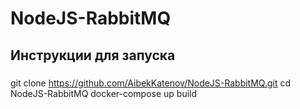 # NodeJS-RabbitMQ

## Инструкции для запуска

###
git clone https://github.com/AibekKatenov/NodeJS-RabbitMQ.git
cd NodeJS-RabbitMQ
docker-compose up build
